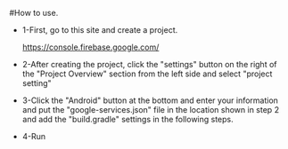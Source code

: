 #How to use.

- 1-First, go to this site and create a project.

    https://console.firebase.google.com/

- 2-After creating the project, click the "settings" button on the right of the "Project Overview" section from the left side and select "project setting"

    
- 3-Click the "Android" button at the bottom and enter your information and put the "google-services.json" file in the location shown in step 2 and add the "build.gradle" settings in the following steps.

- 4-Run
